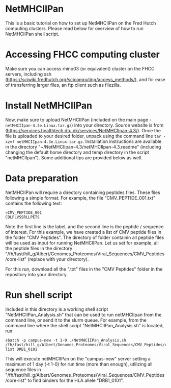 # NetMHCIIPan
This is a basic tutorial on how to set up NetMHCIIPan on the Fred Hutch computing clusters.
Please read below for overview of how to run NetMHCIIPan shell script. 

# Accessing FHCC computing cluster
Make sure you can access rhino03 (or equivalent) cluster on the FHCC servers, including ssh (https://sciwiki.fredhutch.org/scicomputing/access_methods/), and for ease of transferring larger files, an ftp client such as filezilla.

# Install NetMHCIIPan
Now, make sure to upload NetMHCIIPan (included on the main page - `netMHCIIpan-4.3e.Linux.tar.gz`) into your directory.  Source website is from (https://services.healthtech.dtu.dk/services/NetMHCIIpan-4.3/). Once the file is uploaded to your desired folder, unpack using the command line `tar -xzvf netMHCIIpan-4.3e.Linux.tar.gz`. Installation instructions are available in the directory "~/NetMHCIIpan-4.3/netMHCIIpan-4.3.readme" (including changing the default home directory and temp directory in the script "netMHCIIpan"). Some additional tips are provided below as well. 

# Data preparation
NetMHCIIPan will require a directory containing peptides files.  These files following a simple format. For example, the file "CMV_PEPTIDE_001.txt" contains the following text:
```
>CMV_PEPTIDE_001
CDLPLVSSRLLPETS
```
Note the first line is the label, and the second line is the peptide / sequence of interest. For this example, we have created a list of CMV peptide files in the folder "CMV Peptides".  The directory of folder containin all peptide files will be used as input for running NetMHCIIPan. Let us set for example, all the peptide files in the directory "/fh/fast/hill_g/Albert/Genomes_Proteomes/Viral_Sequences/CMV_Peptides/core-list" (replace with your directory).

For this run, download all the ".txt" files in the "CMV Peptides" folder in the repository into your directory.


# Run shell script
Included in this directory is a working shell script "NetMHCIIPan_Analysis.sh" that can be used to run netMHCIIpan from the command line, or send it to the slurm queue. For example, from the command line where the shell script "NetMHCIIPan_Analysis.sh" is located, run:
```
sbatch -p campus-new -t 1-0 ./NetMHCIIPan_Analysis.sh /fh/fast/hill_g/Albert/Genomes_Proteomes/Viral_Sequences/CMV_Peptides/core-list DRB1_0101
```
This will execute netMHCIIPan on the "campus-new" server setting a maximum of 1 day (-t 1-0) for run time (more than enough), utilizing all sequence files in "/fh/fast/hill_g/Albert/Genomes_Proteomes/Viral_Sequences/CMV_Peptides/core-list" to find binders for the HLA allele "DRB1_0101".


